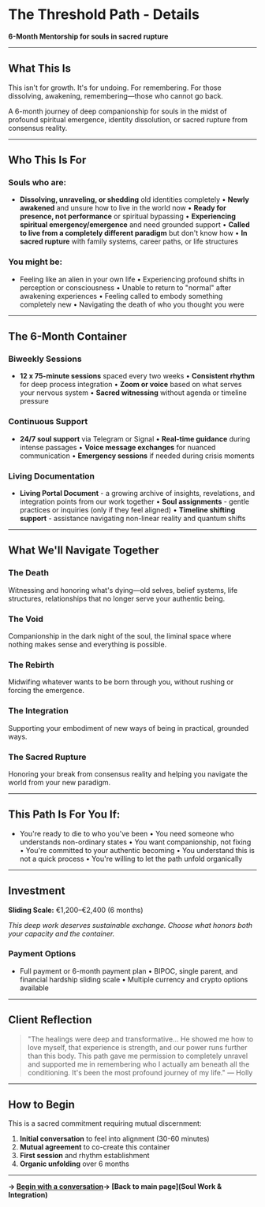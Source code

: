 # The Threshold Path - Details

**6-Month Mentorship for souls in sacred rupture**

---

## What This Is

This isn't for growth. It's for undoing. For remembering. For those dissolving, awakening, remembering—those who cannot go back.

A 6-month journey of deep companionship for souls in the midst of profound spiritual emergence, identity dissolution, or sacred rupture from consensus reality.

---

## Who This Is For

### Souls who are:

- **Dissolving, unraveling, or shedding** old identities completely
• **Newly awakened** and unsure how to live in the world now
• **Ready for presence, not performance** or spiritual bypassing
• **Experiencing spiritual emergency/emergence** and need grounded support
• **Called to live from a completely different paradigm** but don't know how
• **In sacred rupture** with family systems, career paths, or life structures

### You might be:

- Feeling like an alien in your own life
• Experiencing profound shifts in perception or consciousness
• Unable to return to "normal" after awakening experiences
• Feeling called to embody something completely new
• Navigating the death of who you thought you were

---

## The 6-Month Container

### Biweekly Sessions

- **12 x 75-minute sessions** spaced every two weeks
• **Consistent rhythm** for deep process integration
• **Zoom or voice** based on what serves your nervous system
• **Sacred witnessing** without agenda or timeline pressure

### Continuous Support

- **24/7 soul support** via Telegram or Signal
• **Real-time guidance** during intense passages
• **Voice message exchanges** for nuanced communication
• **Emergency sessions** if needed during crisis moments

### Living Documentation

- **Living Portal Document** - a growing archive of insights, revelations, and integration points from our work together
• **Soul assignments** - gentle practices or inquiries (only if they feel aligned)
• **Timeline shifting support** - assistance navigating non-linear reality and quantum shifts

---

## What We'll Navigate Together

### The Death

Witnessing and honoring what's dying—old selves, belief systems, life structures, relationships that no longer serve your authentic being.

### The Void

Companionship in the dark night of the soul, the liminal space where nothing makes sense and everything is possible.

### The Rebirth

Midwifing whatever wants to be born through you, without rushing or forcing the emergence.

### The Integration

Supporting your embodiment of new ways of being in practical, grounded ways.

### The Sacred Rupture

Honoring your break from consensus reality and helping you navigate the world from your new paradigm.

---

## This Path Is For You If:

- You're ready to die to who you've been
• You need someone who understands non-ordinary states
• You want companionship, not fixing
• You're committed to your authentic becoming
• You understand this is not a quick process
• You're willing to let the path unfold organically

---

## Investment

**Sliding Scale:** €1,200–€2,400 (6 months)

*This deep work deserves sustainable exchange. Choose what honors both your capacity and the container.*

### Payment Options

- Full payment or 6-month payment plan
• BIPOC, single parent, and financial hardship sliding scale
• Multiple currency and crypto options available

---

## Client Reflection

> "The healings were deep and transformative... He showed me how to love myself, that experience is strength, and our power runs further than this body. This path gave me permission to completely unravel and supported me in remembering who I actually am beneath all the conditioning. It's been the most profound journey of my life." — Holly
> 

---

## How to Begin

This is a sacred commitment requiring mutual discernment:

1. **Initial conversation** to feel into alignment (30-60 minutes)
2. **Mutual agreement** to co-create this container
3. **First session** and rhythm establishment
4. **Organic unfolding** over 6 months

---

**→ [Begin with a conversation](mailto:your-email)→ [Back to main page](Soul Work & Integration)**